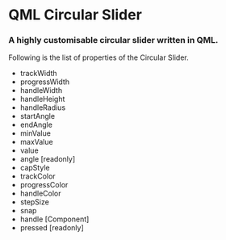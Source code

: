 # QML Circular Slider

### A highly customisable circular slider written in QML.

Following is the list of properties of the Circular Slider.

- trackWidth
- progressWidth
- handleWidth
- handleHeight
- handleRadius
- startAngle
- endAngle
- minValue
- maxValue
- value
- angle [readonly]
- capStyle
- trackColor
- progressColor
- handleColor
- stepSize
- snap
- handle [Component]
- pressed [readonly]
